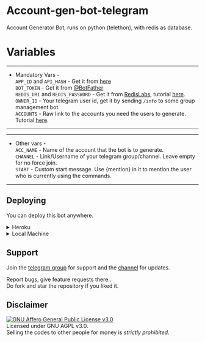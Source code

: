 # Account-gen-bot-telegram
Account Generator Bot, runs on python (telethon), with redis as database.

# Variables
 ---------------
* Mandatory Vars -   
 `APP_ID` and `API_HASH` - Get it from [here](https://my.telegram.org)   
 `BOT_TOKEN` - Get it from [@BotFather](https://t.me/BotFather)   
 `REDIS_URI` and `REDIS_PASSWORD` - Get it from [RedisLabs](https://redislabs.com), tutorial [here](./extras/redisinfo).   
 `OWNER_ID` - Your telegram user id, get it by sending `/info` to some group management bot.   
 `ACCOUNTS` - Raw link to the accounts you need the users to generate. Tutorial [here](./extras/add_accounts.md).   
-----------------   
   
-----------------   
* Other vars -    
`ACC_NAME` - Name of the account that the bot is to generate.   
`CHANNEL` - Link/Username of your telegram group/channel. Leave empty for no force join.      
`START` - Custom start message. Use {mention} in it to mention the user who is currently using the commands.   
-----------------   
   
## Deploying
You can deploy this bot anywhere.
<details><summary>Heroku</summary>
<p>
<a href="https://heroku.com/deploy">
  <img src="https://www.herokucdn.com/deploy/button.svg" alt="Deploy">
</a>
</p>
</details>

<details><summary>Local Machine</summary>
<p>
Open a terminal. </br>
Clone the repository <code>git clone https://github.com/HUNTER809/Account-gen-bot-telegram/ && cd AccountGenBot</code> </br>
Install requirements:
<code>pip3 install -r requirements.txt</code> </br>
Create a <code>.env</code> file with the vars. Follow these: </br>
<code>.touch .env</code> </br>
<code>nano .env</code> </br>
Now open a notepad, copy the contents in .env.sample and edit the values as per your requirements. Copy that and paste it in the terminal. </br> 
CTRL + X and CTRL + S to save and exit. </br>
<code>python3 bot.py</code> </br>
Now send /start to you bot to see if it is running! </br>
</details>

## Support   
Join the [telegram group](https://t.me/BotzHubChat) for support and the [channel](https://t.me/BotzHub) for updates.   
   
Report bugs, give feature requests there..   
Do fork and star the repository if you liked it.

## Disclaimer
[![GNU Affero General Public License v3.0](https://www.gnu.org/graphics/agplv3-155x51.png)](https://www.gnu.org/licenses/agpl-3.0.en.html#header)    
Licensed under GNU AGPL v3.0.   
Selling the codes to other people for money is *strictly prohibited*.
